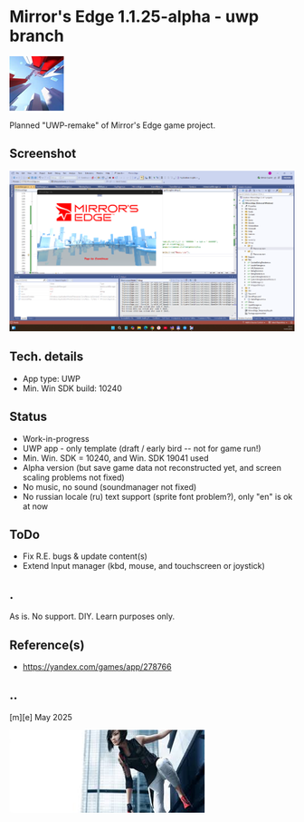 # Mirror's Edge 1.1.25-alpha - uwp branch 
![Logo](Images/logo.png)

Planned "UWP-remake" of Mirror's Edge game project. 

## Screenshot
![W11](Images/screenshot.png)

## Tech. details
- App type: UWP
- Min. Win SDK build: 10240

## Status
- Work-in-progress
- UWP app - only template (draft / early bird -- not for game run!)
- Min. Win. SDK = 10240, and Win. SDK 19041 used
- Alpha version (but save game data not reconstructed yet, and screen scaling problems not fixed)
- No music, no sound (soundmanager not fixed)
- No russian locale (ru) text support (sprite font problem?), only "en" is ok at now 

## ToDo
- Fix R.E. bugs & update content(s)
- Extend Input manager (kbd, mouse, and touchscreen or joystick)


## .
As is. No support. DIY. Learn purposes only.

## Reference(s)
- https://yandex.com/games/app/278766 


## ..
[m][e] May 2025

![Logo](Images/footer.png)
